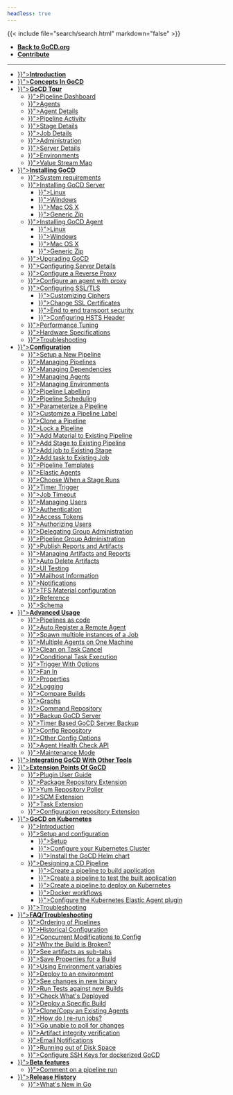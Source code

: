 ```yaml
---
headless: true
---
```

{{< include file="search/search.html" markdown="false" >}}

<ul>
  <li class="level1">
    <a href="https://www.gocd.org/"><b>Back to GoCD.org</b></a>
  </li>
  <li class="level1">
    <a href="https://github.com/gocd/docs.go.cd/"><b>Contribute</b></a>
  </li>
</ul>

<hr>

<ul>
  <li>
    <a href="{{< relref "/" >}}"><b>Introduction</b></a>
  </li>

  <li>
    <a href="{{< relref "introduction/concepts_in_go.md" >}}"><b>Concepts In GoCD</b></a>
  </li>

  <li class="level1">
    <a href="{{< relref "navigation/_index.md" >}}"><b>GoCD Tour</b></a>
    <ul>
      <li class="level2"><a href="{{< relref "navigation/pipelines_dashboard_page.md" >}}">Pipeline Dashboard</a></li>
      <li class="level2"><a href="{{< relref "navigation/agents_page.md" >}}">Agents</a></li>
      <li class="level2"><a href="{{< relref "navigation/agent_details.md" >}}">Agent Details</a></li>
      <li class="level2"><a href="{{< relref "navigation/pipeline_activity_page.md" >}}">Pipeline Activity</a></li>
      <li class="level2"><a href="{{< relref "navigation/stage_details_page.md" >}}">Stage Details</a></li>
      <li class="level2"><a href="{{< relref "navigation/job_details_page.md" >}}">Job Details</a></li>
      <li class="level2"><a href="{{< relref "navigation/administration_page.md" >}}">Administration</a></li>
      <li class="level2"><a href="{{< relref "navigation/server_details_page.md" >}}">Server Details</a></li>
      <li class="level2"><a href="{{< relref "navigation/environments_page.md" >}}">Environments</a></li>
      <li class="level2"><a href="{{< relref "navigation/value_stream_map.md" >}}">Value Stream Map</a></li>
    </ul>
  </li>

  <li class="level1">
    <a href="{{< relref "installation/_index.md" >}}"><b>Installing GoCD</b></a>
    <ul>
      <li class="level2"><a href="{{< relref "installation/system_requirements.md" >}}">System requirements</a></li>
      <li class="level2"><a href="{{< relref "installation/installing_go_server.md" >}}">Installing GoCD Server</a>
        <ul>
          <li class="level3"><a href="{{< relref "installation/install/server/linux.md" >}}">Linux</a></li>
          <li class="level3"><a href="{{< relref "installation/install/server/windows.md" >}}">Windows</a></li>
          <li class="level3"><a href="{{< relref "installation/install/server/osx.md" >}}">Mac OS X</a></li>
          <li class="level3"><a href="{{< relref "installation/install/server/zip.md" >}}">Generic Zip</a></li>
        </ul>
      </li>
      <li class="level2"><a href="{{< relref "installation/installing_go_agent.md" >}}">Installing GoCD Agent</a>
        <ul>
          <li class="level3"><a href="{{< relref "installation/install/agent/linux.md" >}}">Linux</a></li>
          <li class="level3"><a href="{{< relref "installation/install/agent/windows.md" >}}">Windows</a></li>
          <li class="level3"><a href="{{< relref "installation/install/agent/osx.md" >}}">Mac OS X</a></li>
          <li class="level3"><a href="{{< relref "installation/install/agent/zip.md" >}}">Generic Zip</a></li>
        </ul>
      </li>
      <li class="level2"><a href="{{< relref "installation/upgrading_go.md" >}}">Upgrading GoCD</a></li>
      <li class="level2"><a href="{{< relref "installation/configuring_server_details.md" >}}">Configuring Server Details</a></li>
      <li class="level2"><a href="{{< relref "installation/configure-reverse-proxy.md" >}}">Configure a Reverse Proxy</a></li>
      <li class="level2"><a href="{{< relref "installation/configure-agent-proxy.md" >}}">Configure an agent with proxy</a></li>
      <li class="level2"><a href="{{< relref "installation/ssl_tls_config.md" >}}">Configuring SSL/TLS</a>
        <ul>
          <li class="level3"><a href="{{< relref "installation/ssl_tls/setting_up_ciphers.md" >}}">Customizing Ciphers</a></li>
          <li class="level3"><a href="{{< relref "installation/ssl_tls/custom_server_certificate.md" >}}">Change SSL Certificates</a></li>
          <li class="level3"><a href="{{< relref "installation/ssl_tls/end_to_end_transport_security.md" >}}">End to end transport security</a></li>
          <li class="level3"><a href="{{< relref "installation/ssl_tls/configuring_hsts_header.md" >}}">Configuring HSTS Header</a></li>
        </ul>
      </li>
      <li class="level2"><a href="{{< relref "installation/performance_tuning.md" >}}">Performance Tuning</a></li>
      <li class="level2"><a href="{{< relref "installation/hardware_specifications.md" >}}">Hardware Specifications</a></li>
      <li class="level2"><a href="{{< relref "installation/troubleshooting.md" >}}">Troubleshooting</a></li>
    </ul>
  </li>

  <li class="level1">
    <a href="{{< relref "configuration/_index.md" >}}"><b>Configuration</b></a>
    <ul>
      <li class="level2"><a href="{{< relref "configuration/quick_pipeline_setup.md" >}}">Setup a New Pipeline</a></li>
      <li class="level2"><a href="{{< relref "configuration/managing_pipelines.md" >}}">Managing Pipelines</a></li>
      <li class="level2"><a href="{{< relref "configuration/managing_dependencies.md" >}}">Managing Dependencies</a></li>
      <li class="level2"><a href="{{< relref "configuration/managing_a_build_cloud.md" >}}">Managing Agents</a></li>
      <li class="level2"><a href="{{< relref "configuration/managing_environments.md" >}}">Managing Environments</a></li>
      <li class="level2"><a href="{{< relref "configuration/build_labelling.md" >}}">Pipeline Labelling</a></li>
      <li class="level2"><a href="{{< relref "configuration/pipeline_scheduling.md" >}}">Pipeline Scheduling</a></li>
      <li class="level2"><a href="{{< relref "configuration/admin_use_parameters_in_configuration.md" >}}">Parameterize a Pipeline</a></li>
      <li class="level2"><a href="{{< relref "configuration/admin_use_custom_pipeline_label.md" >}}">Customize a Pipeline Label</a></li>
      <li class="level2"><a href="{{< relref "configuration/admin_clone_pipeline.md" >}}">Clone a Pipeline</a></li>
      <li class="level2"><a href="{{< relref "configuration/admin_lock_pipelines.md" >}}">Lock a Pipeline</a></li>
      <li class="level2"><a href="{{< relref "configuration/admin_add_material.md" >}}">Add Material to Existing Pipeline</a></li>
      <li class="level2"><a href="{{< relref "configuration/admin_add_stage.md" >}}">Add Stage to Existing Pipeline</a></li>
      <li class="level2"><a href="{{< relref "configuration/admin_add_job.md" >}}">Add job to Existing Stage</a></li>
      <li class="level2"><a href="{{< relref "configuration/admin_add_task.md" >}}">Add task to Existing Job</a></li>
      <li class="level2"><a href="{{< relref "configuration/pipeline_templates.md" >}}">Pipeline Templates</a></li>
      <li class="level2"><a href="{{< relref "configuration/elastic_agents.md" >}}">Elastic Agents</a></li>
      <li class="level2"><a href="{{< relref "configuration/dev_choose_when_stage_runs.md" >}}">Choose When a Stage Runs</a></li>
      <li class="level2"><a href="{{< relref "configuration/admin_timer.md" >}}">Timer Trigger</a></li>
      <li class="level2"><a href="{{< relref "configuration/job_timeout.md" >}}">Job Timeout</a></li>
      <li class="level2"><a href="{{< relref "configuration/managing_users.md" >}}">Managing Users</a></li>
      <li class="level2"><a href="{{< relref "configuration/dev_authentication.md" >}}">Authentication</a></li>
      <li class="level2"><a href="{{< relref "configuration/access_tokens.md" >}}">Access Tokens</a></li>
      <li class="level2"><a href="{{< relref "configuration/dev_authorization.md" >}}">Authorizing Users</a></li>
      <li class="level2"><a href="{{< relref "configuration/delegating_group_administration.md" >}}">Delegating Group Administration</a></li>
      <li class="level2"><a href="{{< relref "configuration/pipeline_group_admin_config.md" >}}">Pipeline Group Administration</a></li>
      <li class="level2"><a href="{{< relref "configuration/dev_upload_test_report.md" >}}">Publish Reports and Artifacts</a></li>
      <li class="level2"><a href="{{< relref "configuration/managing_artifacts_and_reports.md" >}}">Managing Artifacts and Reports</a></li>
      <li class="level2"><a href="{{< relref "configuration/delete_artifacts.md" >}}">Auto Delete Artifacts</a></li>
      <li class="level2"><a href="{{< relref "configuration/ui_testing.md" >}}">UI Testing</a></li>
      <li class="level2"><a href="{{< relref "configuration/admin_mailhost_info.md" >}}">Mailhost Information</a></li>
      <li class="level2"><a href="{{< relref "configuration/dev_notifications.md" >}}">Notifications</a></li>
      <li class="level2"><a href="{{< relref "configuration/tfs_config.md" >}}">TFS Material configuration</a></li>
      <li class="level2"><a href="{{< relref "configuration/configuration_reference.md" >}}">Reference</a></li>
      <li class="level2"><a href="{{< relref "configuration/schema.md" >}}">Schema</a></li>
    </ul>
  </li>

  <li class="level1">
    <a href="{{< relref "advanced_usage/_index.md" >}}"><b>Advanced Usage</b></a>
    <ul>
      <li class="level2"><a href="{{< relref "advanced_usage/pipelines_as_code.md" >}}">Pipelines as code</a></li>
      <li class="level2"><a href="{{< relref "advanced_usage/agent_auto_register.md" >}}">Auto Register a Remote Agent</a></li>
      <li class="level2"><a href="{{< relref "advanced_usage/admin_spawn_multiple_jobs.md" >}}">Spawn multiple instances of a Job</a></li>
      <li class="level2"><a href="{{< relref "advanced_usage/admin_install_multiple_agents.md" >}}">Multiple Agents on One Machine</a></li>
      <li class="level2"><a href="{{< relref "advanced_usage/dev_clean_up_when_cancel.md" >}}">Clean on Task Cancel</a></li>
      <li class="level2"><a href="{{< relref "advanced_usage/dev_conditional_task_execution.md" >}}">Conditional Task Execution</a></li>
      <li class="level2"><a href="{{< relref "advanced_usage/trigger_with_options.md" >}}">Trigger With Options</a></li>
      <li class="level2"><a href="{{< relref "advanced_usage/fan_in.md" >}}">Fan In</a></li>
      <li class="level2"><a href="{{< relref "advanced_usage/properties.md" >}}">Properties</a></li>
      <li class="level2"><a href="{{< relref "advanced_usage/logging.md" >}}">Logging</a></li>
      <li class="level2"><a href="{{< relref "advanced_usage/compare_pipelines.md" >}}">Compare Builds</a></li>
      <li class="level2"><a href="{{< relref "advanced_usage/stage_duration_chart.md" >}}">Graphs</a></li>
      <li class="level2"><a href="{{< relref "advanced_usage/command_repository.md" >}}">Command Repository</a></li>
      <li class="level2"><a href="{{< relref "advanced_usage/one_click_backup.md" >}}">Backup GoCD Server</a></li>
      <li class="level2"><a href="{{< relref "advanced_usage/cron_backup.md" >}}">Timer Based GoCD Server Backup</a></li>
      <li class="level2"><a href="{{< relref "advanced_usage/config_repo.md" >}}">Config Repository</a></li>
      <li class="level2"><a href="{{< relref "advanced_usage/other_config_options.md" >}}">Other Config Options</a></li>
      <li class="level2"><a href="{{< relref "advanced_usage/agent-health-check-api.md" >}}">Agent Health Check API</a></li>
      <li class="level2"><a href="{{< relref "advanced_usage/maintenance_mode.md" >}}">Maintenance Mode</a></li>
    </ul>
  </li>

  <li>
    <a href="{{< relref "integration/_index.md" >}}"><b>Integrating GoCD With Other Tools</b></a>
  </li>

  <li class="level1">
    <a href="{{< relref "extension_points/_index.md" >}}"><b>Extension Points Of GoCD</b></a>
    <ul>
      <li class="level2"><a href="{{< relref "extension_points/plugin_user_guide.md" >}}">Plugin User Guide</a></li>
      <li class="level2"><a href="{{< relref "extension_points/package_repository_extension.md" >}}">Package Repository Extension</a></li>
      <li class="level2"><a href="{{< relref "extension_points/yum_repository_poller.md" >}}">Yum Repository Poller</a></li>
      <li class="level2"><a href="{{< relref "extension_points/scm_extension.md" >}}">SCM Extension</a></li>
      <li class="level2"><a href="{{< relref "extension_points/task_extension.md" >}}">Task Extension</a></li>
      <li class="level2"><a href="{{< relref "extension_points/configrepo_extension.md" >}}">Configuration repository Extension</a></li>
    </ul>
  </li>

  <li class="level1">
    <a href="{{< relref "gocd_on_kubernetes/_index.md" >}}"><b>GoCD on Kubernetes</b></a>
    <ul>
      <li class="level2"><a href="{{< relref "gocd_on_kubernetes/introduction.md" >}}">Introduction</a></li>
      <li class="level2"><a href="{{< relref "gocd_on_kubernetes/gocd_helm_chart/setup_and_configuration.md" >}}">Setup and configuration</a>
        <ul>
          <li class="level3"><a href="{{< relref "gocd_on_kubernetes/gocd_helm_chart/setup.md" >}}">Setup</a></li>
          <li class="level3"><a href="{{< relref "gocd_on_kubernetes/gocd_helm_chart/configure_cluster.md" >}}">Configure your Kubernetes Cluster</a></li>
          <li class="level3"><a href="{{< relref "gocd_on_kubernetes/gocd_helm_chart/helm_install.md" >}}">Install the GoCD Helm chart</a></li>
        </ul>
      </li>
      <li class="level2"><a href="{{< relref "gocd_on_kubernetes/designing_a_cd_pipeline/_index.md" >}}">Designing a CD Pipeline</a>
        <ul>
          <li class="level3"><a href="{{< relref "gocd_on_kubernetes/designing_a_cd_pipeline/creating_a_build_pipeline.md" >}}">Create a pipeline to build application</a></li>
          <li class="level3"><a href="{{< relref "gocd_on_kubernetes/designing_a_cd_pipeline/creating_a_test_pipeline.md" >}}">Create a pipeline to test the built application</a></li>
          <li class="level3"><a href="{{< relref "gocd_on_kubernetes/designing_a_cd_pipeline/creating_a_deploy_pipeline.md" >}}">Create a pipeline to deploy on Kubernetes</a></li>
          <li class="level3"><a href="{{< relref "gocd_on_kubernetes/designing_a_cd_pipeline/docker_workflows.md" >}}">Docker workflows</a></li>
          <li class="level3"><a href="{{< relref "gocd_on_kubernetes/gocd_helm_chart/configure_k8s_ea_plugin.md" >}}">Configure the Kubernetes Elastic Agent plugin</a></li>
        </ul>
      </li>
      <li class="level2"><a href="{{< relref "gocd_on_kubernetes/gocd_helm_chart/troubleshooting.md" >}}">Troubleshooting</a></li>
    </ul>
  </li>

  <li class="level1">
    <a href="{{< relref "faq/_index.md" >}}"><b>FAQ/Troubleshooting</b></a>
    <ul>
      <li class="level2"><a href="{{< relref "faq/ordering_of_pipelines.md" >}}">Ordering of Pipelines</a></li>
      <li class="level2"><a href="{{< relref "faq/stage_old_config.md" >}}">Historical Configuration</a></li>
      <li class="level2"><a href="{{< relref "faq/concurrent_config_modifications.md" >}}">Concurrent Modifications to Config</a></li>
      <li class="level2"><a href="{{< relref "faq/dev_understand_why_build_broken.md" >}}">Why the Build is Broken?</a></li>
      <li class="level2"><a href="{{< relref "faq/dev_see_artifact_as_tab.md" >}}">See artifacts as sub-tabs</a></li>
      <li class="level2"><a href="{{< relref "faq/dev_save_properties.md" >}}">Save Properties for a Build</a></li>
      <li class="level2"><a href="{{< relref "faq/dev_use_current_revision_in_build.md" >}}">Using Environment variables</a></li>
      <li class="level2"><a href="{{< relref "faq/rm_deploy_to_environment.md" >}}">Deploy to an environment</a></li>
      <li class="level2"><a href="{{< relref "faq/tester_what_has_changed.md" >}}">See changes in new binary</a></li>
      <li class="level2"><a href="{{< relref "faq/dependency_management.md" >}}">Run Tests against new Builds</a></li>
      <li class="level2"><a href="{{< relref "faq/rm_what_is_deployed.md" >}}">Check What's Deployed</a></li>
      <li class="level2"><a href="{{< relref "faq/deploy_a_specific_build_to_an_environment.md" >}}">Deploy a Specific Build</a></li>
      <li class="level2"><a href="{{< relref "faq/agent_guid_issue.md" >}}">Clone/Copy an Existing Agents</a></li>
      <li class="level2"><a href="{{< relref "faq/job_rerun.md" >}}">How do I re-run jobs?</a></li>
      <li class="level2"><a href="{{< relref "faq/material_update_hung.md" >}}">Go unable to poll for changes</a></li>
      <li class="level2"><a href="{{< relref "faq/artifact_integrity.md" >}}">Artifact integrity verification</a></li>
      <li class="level2"><a href="{{< relref "faq/notifications_page.md" >}}">Email Notifications</a></li>
      <li class="level2"><a href="{{< relref "faq/admin_out_of_disk_space.md" >}}">Running out of Disk Space</a></li>
      <li class="level2"><a href="{{< relref "faq/docker_container_ssh_keys.md" >}}">Configure SSH Keys for dockerized GoCD</a></li>
    </ul>
  </li>

  <li class="level1">
    <a href="{{< relref "beta/_index.md" >}}"><b>Beta features</b></a>
    <ul>
      <li class="level2"><a href="{{< relref "beta/comment_on_pipeline_run.md" >}}">Comment on a pipeline run</a></li>
    </ul>
  </li>

  <li class="level1">
    <a href="{{< relref "release_history/_index.md" >}}"><b>Release History</b></a>
    <ul>
      <li class="level2"><a href="{{< relref "release_history/whats_new_in_go.md" >}}">What's New in Go</a></li>
    </ul>
  </li>
</ul>
